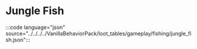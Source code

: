 # Jungle Fish

:::code language="json" source="../../../../VanillaBehaviorPack/loot_tables/gameplay/fishing/jungle_fish.json":::
